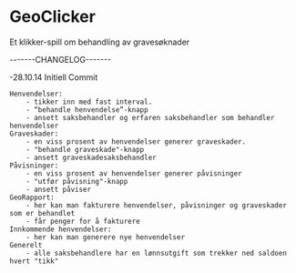 ﻿GeoClicker
==========

Et klikker-spill om behandling av gravesøknader




-------CHANGELOG-------

-28.10.14
 Initiell Commit
 
	Henvendelser:
		- tikker inn med fast interval.
		- “behandle henvendelse”-knapp
		- ansett saksbehandler og erfaren saksbehandler som behandler henvendelser
	Graveskader:
		- en viss prosent av henvendelser generer graveskader.
		- "behandle graveskade"-knapp
		- ansett graveskadesaksbehandler
	Påvisninger:
		- en viss prosent av henvendelser generer påvisninger
		- "utfør påvisning"-knapp
		- ansett påviser
	GeoRapport:
		- her kan man fakturere henvendelser, påvisninger og graveskader som er behandlet
		- får penger for å fakturere
	Innkommende henvendelser:
		- her kan man generere nye henvendelser
	Generelt
		- alle saksbehandlere har en lønnsutgift som trekker ned saldoen hvert "tikk"
